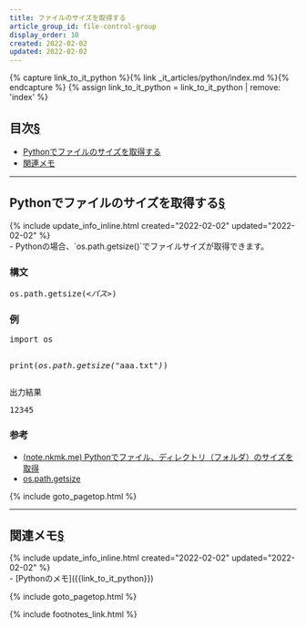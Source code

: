 ```yaml
---
title: ファイルのサイズを取得する
article_group_id: file-control-group
display_order: 10
created: 2022-02-02
updated: 2022-02-02
---
```

{% capture link_to_it_python %}{% link _it_articles/python/index.md %}{% endcapture %}
{% assign link_to_it_python = link_to_it_python | remove: 'index' %}
## <a name="index">目次</a><a class="heading-anchor-permalink" href="#目次">§</a>

<ul id="index_ul">
<li><a href="#Pythonでファイルのサイズを取得する">Pythonでファイルのサイズを取得する</a></li>
<li><a href="#関連メモ">関連メモ</a></li>
</ul>

* * *
## <a name="Pythonでファイルのサイズを取得する">Pythonでファイルのサイズを取得する</a><a class="heading-anchor-permalink" href="#Pythonでファイルのサイズを取得する">§</a>
<div class="chapter-updated">{% include update_info_inline.html created="2022-02-02" updated="2022-02-02" %}</div>
- Pythonの場合、`os.path.getsize()`でファイルサイズが取得できます。

### 構文
<div class="code-box-syntax no-title">
<pre>
os.path.getsize(<em>&lt;パス&gt;</em>)
</pre>
</div>

### 例
<div class="code-box no-title">
<pre>
import os

print(<em>os.path.getsize(</em>"aaa.txt"<em>)</em>)
</pre>
</div>
<div class="code-box-output">
<div class="title">出力結果</div>
<pre>
12345
</pre>
</div>

### 参考
- [(note.nkmk.me) Pythonでファイル、ディレクトリ（フォルダ）のサイズを取得](https://note.nkmk.me/python-os-path-getsize/)
- [os.path.getsize](https://docs.python.org/ja/3/library/os.path.html#os.path.getsize)

{% include goto_pagetop.html %}

* * *
## <a name="関連メモ">関連メモ</a><a class="heading-anchor-permalink" href="#関連メモ">§</a>
<div class="chapter-updated">{% include update_info_inline.html created="2022-02-02" updated="2022-02-02" %}</div>
- [Pythonのメモ]({{link_to_it_python}})

{% include goto_pagetop.html %}

{% include footnotes_link.html %}
